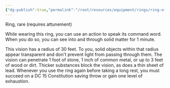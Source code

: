 ```yaml
---
{"dg-publish":true,"permalink":"/root/resources/equipment/rings/ring-of-x-ray-vision/"}
---
```


Ring, rare (requires attunement) 

While wearing this ring, you can use an action to speak its command word. When you do so, you can see into and through solid matter for 1 minute. 

This vision has a radius of 30 feet. To you, solid objects within that radius appear transparent and don't prevent light from passing through them. The vision can penetrate 1 foot of stone, 1 inch of common metal, or up to 3 feet of wood or dirt. Thicker substances block the vision, as does a thin sheet of lead. Whenever you use the ring again before taking a long rest, you must succeed on a DC 15 Constitution saving throw or gain one level of exhaustion.